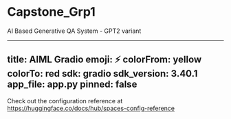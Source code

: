 # Capstone_Grp1
AI Based Generative QA System - GPT2 variant

---
title: AIML Gradio
emoji: ⚡
colorFrom: yellow
colorTo: red
sdk: gradio
sdk_version: 3.40.1
app_file: app.py
pinned: false
---
Check out the configuration reference at https://huggingface.co/docs/hub/spaces-config-reference
